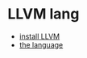 # LLVM lang
- [install LLVM](https://llvm.org/docs/CMake.html)
- [the language](https://llvm.org/docs/tutorial/LangImpl01.html)